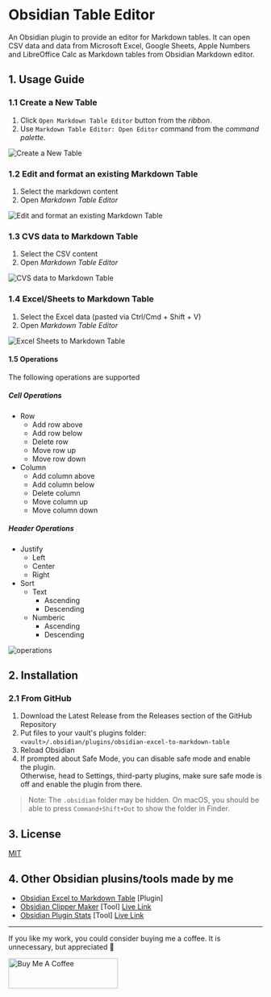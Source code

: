 # Obsidian Table Editor

An Obsidian plugin to provide an editor for Markdown tables. It can open CSV data and data from Microsoft Excel, Google Sheets, Apple Numbers and LibreOffice Calc as Markdown tables from Obsidian Markdown editor.

## 1. Usage Guide

### 1.1 Create a New Table

1. Click `Open Markdown Table Editor` button from the *ribbon*.
2. Use `Markdown Table Editor: Open Editor` command from the *command palette*.

![Create a New Table](https://user-images.githubusercontent.com/2135089/155854358-fe7df44f-a9ad-42f4-b7e4-e8b639b4c7f8.gif)

### 1.2 Edit and format an existing Markdown Table

1. Select the markdown content
2. Open *Markdown Table Editor*

![Edit and format an existing Markdown Table](https://user-images.githubusercontent.com/2135089/155854503-9c894dff-fea2-4785-8078-78b53b23f98c.gif)

### 1.3 CVS data to Markdown Table

1. Select the CSV content
2. Open *Markdown Table Editor*

![CVS data to Markdown Table](https://user-images.githubusercontent.com/2135089/155854610-992bfa4f-1be3-4a56-ab56-89726a7db253.gif)

### 1.4 Excel/Sheets to Markdown Table

1. Select the Excel data (pasted via Ctrl/Cmd + Shift + V)
2. Open *Markdown Table Editor*

![Excel Sheets to Markdown Table](https://user-images.githubusercontent.com/2135089/155854780-36860953-cd41-41cb-ba8f-83de7e94f04c.gif)

#### 1.5 Operations

The following operations are supported

##### Cell Operations

- Row
	- Add row above
	- Add row below
	- Delete row
	- Move row up
	- Move row down
- Column
	* Add column above
	- Add column below
	- Delete column
	- Move column up
	- Move column down


##### Header Operations
- Justify
	- Left
	- Center
	- Right
- Sort
	- Text
		- Ascending
		- Descending
	- Numberic
		- Ascending
		- Descending

![operations](https://user-images.githubusercontent.com/2135089/155855370-3a93ae56-95df-4c36-be7a-2fc338f275a6.gif)


## 2. Installation

### 2.1 From GitHub

1. Download the Latest Release from the Releases section of the GitHub Repository
2. Put files to your vault's plugins folder: `<vault>/.obsidian/plugins/obsidian-excel-to-markdown-table`  
3. Reload Obsidian
4. If prompted about Safe Mode, you can disable safe mode and enable the plugin.  
    Otherwise, head to Settings, third-party plugins, make sure safe mode is off and enable the plugin from there.

> Note: The `.obsidian` folder may be hidden. On macOS, you should be able to press `Command+Shift+Dot` to show the folder in Finder.

## 3. License
[MIT](LICENSE)

## 4. Other Obsidian plusins/tools made by me

- [Obsidian Excel to Markdown Table](https://github.com/ganesshkumar/obsidian-excel-to-markdown-table) [Plugin]
- [Obsidian Clipper Maker](https://github.com/ganesshkumar/obsidian-bookmarklet-maker) [Tool] [Live Link](https://obsidian-clipper-maker.vercel.app/)
- [Obsidian Plugin Stats](https://github.com/ganesshkumar/obsidian-plugins-stats-ui) [Tool] [Live Link](https://obsidian-plugin-stats.vercel.app/)

---

If you like my work, you could consider buying me a coffee. It is unnecessary, but appreciated 🙂

<a href="https://www.buymeacoffee.com/ganesshkumar" target="_blank"><img src="https://cdn.buymeacoffee.com/buttons/v2/default-violet.png" alt="Buy Me A Coffee" style="height: 60px !important;width: 217px !important;" ></a>
